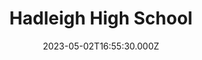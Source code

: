 ---
date: 2023-05-02T16:55:30.000Z
title: Hadleigh High School
latitude: 52.042123675346375
longitude: 0.9641414880752563
category: checkin
---
